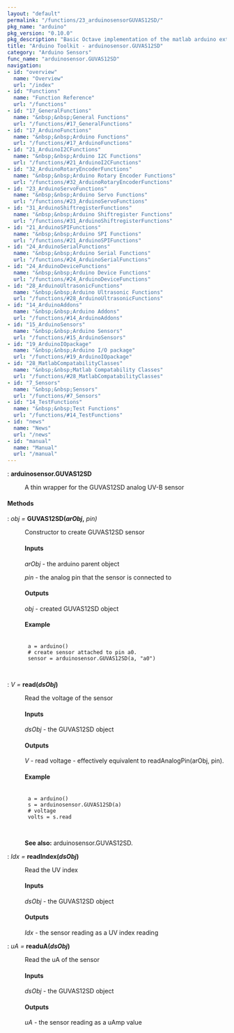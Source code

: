 ```yaml
---
layout: "default"
permalink: "/functions/23_arduinosensorGUVAS12SD/"
pkg_name: "arduino"
pkg_version: "0.10.0"
pkg_description: "Basic Octave implementation of the matlab arduino extension,  allowing communication to a programmed arduino board to control its  hardware."
title: "Arduino Toolkit - arduinosensor.GUVAS12SD"
category: "Arduino Sensors"
func_name: "arduinosensor.GUVAS12SD"
navigation:
- id: "overview"
  name: "Overview"
  url: "/index"
- id: "Functions"
  name: "Function Reference"
  url: "/functions"
- id: "17_GeneralFunctions"
  name: "&nbsp;&nbsp;General Functions"
  url: "/functions/#17_GeneralFunctions"
- id: "17_ArduinoFunctions"
  name: "&nbsp;&nbsp;Arduino Functions"
  url: "/functions/#17_ArduinoFunctions"
- id: "21_ArduinoI2CFunctions"
  name: "&nbsp;&nbsp;Arduino I2C Functions"
  url: "/functions/#21_ArduinoI2CFunctions"
- id: "32_ArduinoRotaryEncoderFunctions"
  name: "&nbsp;&nbsp;Arduino Rotary Encoder Functions"
  url: "/functions/#32_ArduinoRotaryEncoderFunctions"
- id: "23_ArduinoServoFunctions"
  name: "&nbsp;&nbsp;Arduino Servo Functions"
  url: "/functions/#23_ArduinoServoFunctions"
- id: "31_ArduinoShiftregisterFunctions"
  name: "&nbsp;&nbsp;Arduino Shiftregister Functions"
  url: "/functions/#31_ArduinoShiftregisterFunctions"
- id: "21_ArduinoSPIFunctions"
  name: "&nbsp;&nbsp;Arduino SPI Functions"
  url: "/functions/#21_ArduinoSPIFunctions"
- id: "24_ArduinoSerialFunctions"
  name: "&nbsp;&nbsp;Arduino Serial Functions"
  url: "/functions/#24_ArduinoSerialFunctions"
- id: "24_ArduinoDeviceFunctions"
  name: "&nbsp;&nbsp;Arduino Device Functions"
  url: "/functions/#24_ArduinoDeviceFunctions"
- id: "28_ArduinoUltrasonicFunctions"
  name: "&nbsp;&nbsp;Arduino Ultrasonic Functions"
  url: "/functions/#28_ArduinoUltrasonicFunctions"
- id: "14_ArduinoAddons"
  name: "&nbsp;&nbsp;Arduino Addons"
  url: "/functions/#14_ArduinoAddons"
- id: "15_ArduinoSensors"
  name: "&nbsp;&nbsp;Arduino Sensors"
  url: "/functions/#15_ArduinoSensors"
- id: "19_ArduinoIOpackage"
  name: "&nbsp;&nbsp;Arduino I/O package"
  url: "/functions/#19_ArduinoIOpackage"
- id: "28_MatlabCompatabilityClasses"
  name: "&nbsp;&nbsp;Matlab Compatability Classes"
  url: "/functions/#28_MatlabCompatabilityClasses"
- id: "7_Sensors"
  name: "&nbsp;&nbsp;Sensors"
  url: "/functions/#7_Sensors"
- id: "14_TestFunctions"
  name: "&nbsp;&nbsp;Test Functions"
  url: "/functions/#14_TestFunctions"
- id: "news"
  name: "News"
  url: "/news"
- id: "manual"
  name: "Manual"
  url: "/manual"
---
```

<dl class="def">
<dt id="index-arduinosensor_002eGUVAS12SD"><span class="category">: </span><span><em></em> <strong>arduinosensor.GUVAS12SD</strong><a href='#index-arduinosensor_002eGUVAS12SD' class='copiable-anchor'></a></span></dt>
<dd><p>A thin wrapper for the GUVAS12SD analog UV-B sensor
 </p></dd></dl>

<span id="Methods"></span><h4 class="subheading">Methods</h4>
<dl class="def">
<dt id="index-GUVAS12SD_0028arObj_002c"><span class="category">: </span><span><em><var>obj</var> =</em> <strong>GUVAS12SD(<var>arObj</var>,</strong> <em><var>pin</var>)</em><a href='#index-GUVAS12SD_0028arObj_002c' class='copiable-anchor'></a></span></dt>
<dd><p>Constructor to create GUVAS12SD sensor
 </p><span id="Inputs"></span><h4 class="subsubheading">Inputs</h4>
<p><var>arObj</var> - the arduino parent object
</p>
<p><var>pin</var> - the analog pin that the sensor is connected to
</p>
<span id="Outputs"></span><h4 class="subsubheading">Outputs</h4>
<p><var>obj</var> - created GUVAS12SD object
</p>
<span id="Example"></span><h4 class="subsubheading">Example</h4>
<div class="example">
<pre class="example"> <code>
 a = arduino()
 # create sensor attached to pin a0.
 sensor = arduinosensor.GUVAS12SD(a, &quot;a0&quot;)
 </code>
 </pre></div>
</dd></dl>

<dl class="def">
<dt id="index-read_0028dsObj_0029"><span class="category">: </span><span><em><var>V</var> =</em> <strong>read(<var>dsObj</var>)</strong><a href='#index-read_0028dsObj_0029' class='copiable-anchor'></a></span></dt>
<dd><p>Read the voltage of the sensor
</p>
<span id="Inputs-1"></span><h4 class="subsubheading">Inputs</h4>
<p><var>dsObj</var> - the GUVAS12SD object
</p>
<span id="Outputs-1"></span><h4 class="subsubheading">Outputs</h4>
<p><var>V</var> - read voltage - effectively equivalent to 
 readAnalogPin(arObj, pin).
</p>
<span id="Example-1"></span><h4 class="subsubheading">Example</h4>
<div class="example">
<pre class="example"> <code>
 a = arduino()
 s = arduinosensor.GUVAS12SD(a)
 # voltage
 volts = s.read
 </code>
 </pre></div>

<p><strong>See also:</strong> arduinosensor.GUVAS12SD.
 </p></dd></dl>

<dl class="def">
<dt id="index-readIndex_0028dsObj_0029"><span class="category">: </span><span><em><var>Idx</var> =</em> <strong>readIndex(<var>dsObj</var>)</strong><a href='#index-readIndex_0028dsObj_0029' class='copiable-anchor'></a></span></dt>
<dd><p>Read the UV index
</p>
<span id="Inputs-2"></span><h4 class="subsubheading">Inputs</h4>
<p><var>dsObj</var> - the GUVAS12SD object
</p>
<span id="Outputs-2"></span><h4 class="subsubheading">Outputs</h4>
<p><var>Idx</var> - the sensor reading as a UV index reading
 </p></dd></dl>

<dl class="def">
<dt id="index-readuA_0028dsObj_0029"><span class="category">: </span><span><em><var>uA</var> =</em> <strong>readuA(<var>dsObj</var>)</strong><a href='#index-readuA_0028dsObj_0029' class='copiable-anchor'></a></span></dt>
<dd><p>Read the uA of the sensor
</p>
<span id="Inputs-3"></span><h4 class="subsubheading">Inputs</h4>
<p><var>dsObj</var> - the GUVAS12SD object
</p>
<span id="Outputs-3"></span><h4 class="subsubheading">Outputs</h4>
<p><var>uA</var> - the sensor reading as a uAmp value
 </p></dd></dl>